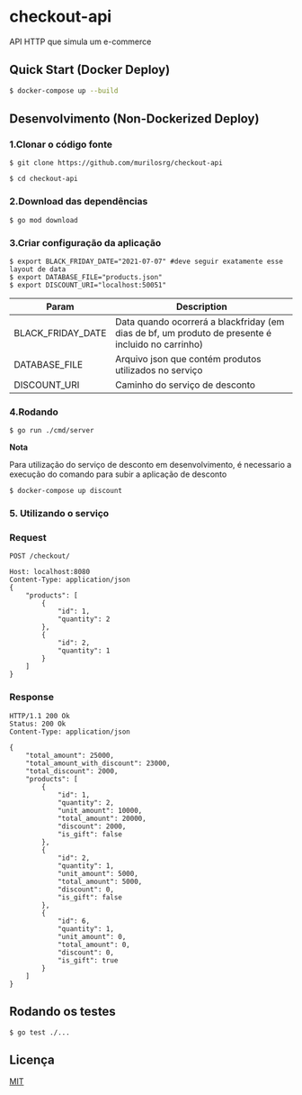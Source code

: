 # checkout-api

API HTTP que simula um e-commerce

## Quick Start (Docker Deploy)

```sh
$ docker-compose up --build
```

## Desenvolvimento (Non-Dockerized Deploy)

### 1.Clonar o código fonte

```shell
$ git clone https://github.com/murilosrg/checkout-api

$ cd checkout-api
```

### 2.Download das dependências

```shell
$ go mod download
```

### 3.Criar configuração da aplicação

```shell
$ export BLACK_FRIDAY_DATE="2021-07-07" #deve seguir exatamente esse layout de data
$ export DATABASE_FILE="products.json"
$ export DISCOUNT_URI="localhost:50051"
```

| Param     | Description                                           |
| --------- | ----------------------------------------------------- |
| BLACK_FRIDAY_DATE | Data quando ocorrerá a blackfriday (em dias de bf, um produto de presente é incluido no carrinho) |
| DATABASE_FILE | Arquivo json que contém produtos utilizados no serviço |
| DISCOUNT_URI | Caminho do serviço de desconto |

### 4.Rodando

```shell
$ go run ./cmd/server
```

**Nota**

Para utilização do serviço de desconto em desenvolvimento, é necessario a execução do comando para subir a aplicação de desconto

```shell
$ docker-compose up discount
```

### 5. Utilizando o serviço

### Request

`POST /checkout/`

    Host: localhost:8080
    Content-Type: application/json
    {
        "products": [
            {
                "id": 1,
                "quantity": 2
            },
            {
                "id": 2,
                "quantity": 1
            }
        ]
    }

### Response

    HTTP/1.1 200 Ok
    Status: 200 Ok
    Content-Type: application/json
    
    {
        "total_amount": 25000,
        "total_amount_with_discount": 23000,
        "total_discount": 2000,
        "products": [
            {
                "id": 1,
                "quantity": 2,
                "unit_amount": 10000,
                "total_amount": 20000,
                "discount": 2000,
                "is_gift": false
            },
            {
                "id": 2,
                "quantity": 1,
                "unit_amount": 5000,
                "total_amount": 5000,
                "discount": 0,
                "is_gift": false
            },
            {
                "id": 6,
                "quantity": 1,
                "unit_amount": 0,
                "total_amount": 0,
                "discount": 0,
                "is_gift": true
            }
        ]
    }

## Rodando os testes

```shell
$ go test ./...
```

## Licença

[MIT](https://opensource.org/licenses/MIT)